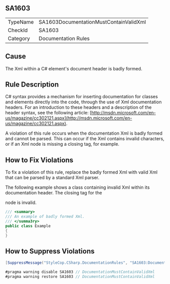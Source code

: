 ﻿## SA1603

<table>
<tr>
  <td>TypeName</td>
  <td>SA1603DocumentationMustContainValidXml</td>
</tr>
<tr>
  <td>CheckId</td>
  <td>SA1603</td>
</tr>
<tr>
  <td>Category</td>
  <td>Documentation Rules</td>
</tr>
</table>

## Cause

The Xml within a C# element's document header is badly formed.

## Rule Description

C# syntax provides a mechanism for inserting documentation for classes and elements directly into the code, through the use of Xml documentation headers. For an introduction to these headers and a description of the header syntax, see the following article: [http://msdn.microsoft.com/en-us/magazine/cc302121.aspx](http://msdn.microsoft.com/en-us/magazine/cc302121.aspx).

A violation of this rule occurs when the documentation Xml is badly formed and cannot be parsed. This can occur if the Xml contains invalid characters, or if an Xml node is missing a closing tag, for example.

## How to Fix Violations

To fix a violation of this rule, replace the badly formed Xml with valid Xml that can be parsed by a standard Xml parser.

The following example shows a class containing invalid Xml within its documentation header. The closing tag for the <summary> node is invalid.

```csharp
/// <summary>
/// An example of badly formed Xml.
/// </summa3ry>
public class Example
{
}
```

## How to Suppress Violations

```csharp
[SuppressMessage("StyleCop.CSharp.DocumentationRules", "SA1603:DocumentationMustContainValidXml", Justification = "Reviewed.")]
```

```csharp
#pragma warning disable SA1603 // DocumentationMustContainValidXml
#pragma warning restore SA1603 // DocumentationMustContainValidXml
```
